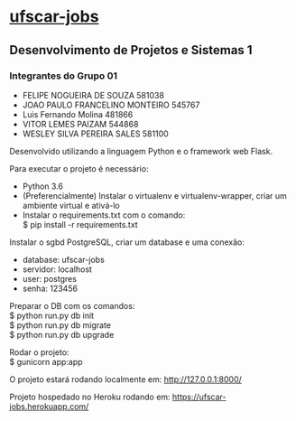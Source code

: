 # [ufscar-jobs](https://ufscar-jobs.herokuapp.com/)

## Desenvolvimento de Projetos e Sistemas 1

### Integrantes do Grupo 01
- FELIPE NOGUEIRA DE SOUZA 581038
- JOAO PAULO FRANCELINO MONTEIRO 545767
- Luis Fernando Molina 481866
- VITOR LEMES PAIZAM 544868
- WESLEY SILVA PEREIRA SALES 581100

Desenvolvido utilizando a linguagem Python e o framework web Flask.

Para executar o projeto é necessário:
- Python 3.6
- (Preferencialmente) Instalar o virtualenv e virtualenv-wrapper, criar um ambiente virtual e ativá-lo
- Instalar o requirements.txt com o comando: <br />
$ pip install -r requirements.txt

Instalar o sgbd PostgreSQL, criar um database e uma conexão:
- database: ufscar-jobs
- servidor: localhost
- user: postgres
- senha: 123456

Preparar o DB com os comandos: <br />
$ python run.py db init <br />
$ python run.py db migrate <br />
$ python run.py db upgrade <br />

Rodar o projeto: <br />
$ gunicorn app:app

O projeto estará rodando localmente em:
http://127.0.0.1:8000/

Projeto hospedado no Heroku rodando em:
https://ufscar-jobs.herokuapp.com/
